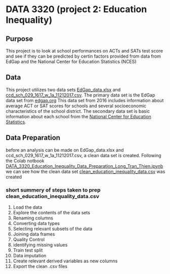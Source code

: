 # DATA 3320 (project 2: Education Inequality)

## Purpose
This project is to look at school performances on ACTs and SATs test score and see if they can be predicted by certin factors provided from data from EdGap and the National Center for Education Statistics (NCES)

## Data
This project utilizes two data sets [EdGap_data.xlsx](https://github.com/longhtt/Education/blob/main/EdGap_data.xlsx) and [ccd_sch_029_1617_w_1a_11212017.csv](https://www.dropbox.com/s/lkl5nvcdmwyoban/ccd_sch_029_1617_w_1a_11212017.csv?dl=0). The primary data set is the EdGap data set from [edgap.org](https://www.edgap.org/#5/37.892/-96.987) This data set from 2016 includes information about average ACT or SAT scores for schools and several socioeconomic characteristics of the school district. The secondary data set is basic information about each school from the [National Center for Education Statistics](https://nces.ed.gov/ccd/pubschuniv.asp). <br/>

## Data Preparation
before an analysis can be made on EdGap_data.xlsx and ccd_sch_029_1617_w_1a_11212017.csv, a clean data set is created. Following the Colab notbook [DATA_3320_Education_Inequality_Data_Preparation_Long_Tran_Thien.ipynb](https://github.com/longhtt/Education/blob/main/DATA_3320_Education_Inequality_Data_Preparation_Long_Tran_Thien.ipynb) we can see how the clean data set [clean_education_inequality_data.csv](https://github.com/longhtt/Education/blob/main/clean_education_inequality_data.csv) was created<br/>
### short summery of steps taken to prep clean_education_inequality_data.csv
1. Load the data
2. Explore the contents of the data sets
3. Renaming columns
4. Converting data types
5. Selecting relevant subsets of the data
6. Joining data frames
7. Quality Control
8. identifying missing values
9. Train test split
10. Data imputation
11. Create relevant derived variables as new columns
12. Export the clean .csv files
